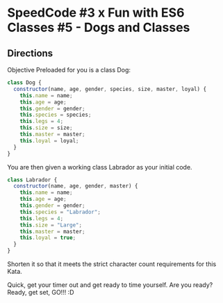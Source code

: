 # SpeedCode #3 x Fun with ES6 Classes #5 - Dogs and Classes

## Directions

Objective
Preloaded for you is a class Dog:

```js
class Dog {
  constructor(name, age, gender, species, size, master, loyal) {
    this.name = name;
    this.age = age;
    this.gender = gender;
    this.species = species;
    this.legs = 4;
    this.size = size;
    this.master = master;
    this.loyal = loyal;
  }
}
```

You are then given a working class Labrador as your initial code.


```js
class Labrador {
  constructor(name, age, gender, master) {
    this.name = name;
    this.age = age;
    this.gender = gender;
    this.species = "Labrador";
    this.legs = 4;
    this.size = "Large";
    this.master = master;
    this.loyal = true;
  }
}
```

Shorten it so that it meets the strict character count requirements for this Kata.

Quick, get your timer out and get ready to time yourself. Are you ready? Ready, get set, GO!!! :D

